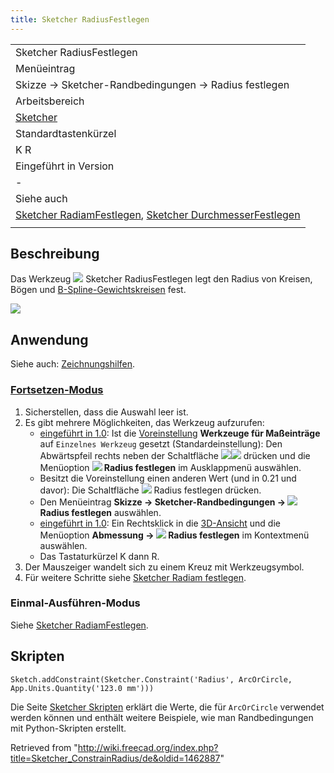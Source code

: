 ```yaml
---
title: Sketcher RadiusFestlegen
---
```


|                                                                                                                                                                                         |
| --------------------------------------------------------------------------------------------------------------------------------------------------------------------------------------- |
| Sketcher RadiusFestlegen                                                                                                                                                                |
| Menüeintrag                                                                                                                                                                             |
| Skizze → Sketcher-Randbedingungen → Radius festlegen                                                                                                                                    |
| Arbeitsbereich                                                                                                                                                                          |
| [Sketcher](/Sketcher_Workbench/de "Sketcher Workbench/de")                                                                                                                              |
| Standardtastenkürzel                                                                                                                                                                    |
| K R                                                                                                                                                                                     |
| Eingeführt in Version                                                                                                                                                                   |
| -                                                                                                                                                                                       |
| Siehe auch                                                                                                                                                                              |
| [Sketcher RadiamFestlegen](/Sketcher_ConstrainRadiam/de "Sketcher ConstrainRadiam/de"), [Sketcher DurchmesserFestlegen](/Sketcher_ConstrainDiameter/de "Sketcher ConstrainDiameter/de") |
|                                                                                                                                                                                         |

## Beschreibung

Das Werkzeug ![](/images/Sketcher_ConstrainRadius.svg) Sketcher RadiusFestlegen legt den Radius von Kreisen, Bögen und [B-Spline-Gewichtskreisen](/Sketcher_CreateBSpline/de#Hinweise "Sketcher CreateBSpline/de") fest.

![](/images/Sketcher_ConstrainRadius_example.png)

## Anwendung

Siehe auch: [Zeichnungshilfen](/Sketcher_Workbench/de#Zeichnungshilfen "Sketcher Workbench/de").

### [Fortsetzen-Modus](/Sketcher_Workbench/de#Fortsetzen-Modi "Sketcher Workbench/de")

1. Sicherstellen, dass die Auswahl leer ist.
2. Es gibt mehrere Möglichkeiten, das Werkzeug aufzurufen:
   - [eingeführt in 1.0](/Release_notes_1.0/de "Release notes 1.0/de"): Ist die [Voreinstellung](/Sketcher_Preferences/de#Allgemein "Sketcher Preferences/de") **Werkzeuge für Maßeinträge** auf `Einzelnes Werkzeug` gesetzt (Standardeinstellung): Den Abwärtspfeil rechts neben der Schaltfläche ![](/images/Sketcher_Dimension.svg)![](/images/Toolbar_flyout_arrow.svg) drücken und die Menüoption **![](/images/Sketcher_ConstrainRadius.svg) Radius festlegen** im Ausklappmenü auswählen.
   - Besitzt die Voreinstellung einen anderen Wert (und in 0.21 und davor): Die Schaltfläche ![](/images/Sketcher_ConstrainRadius.svg) Radius festlegen drücken.
   - Den Menüeintrag **Skizze → Sketcher-Randbedingungen → ![](/images/Sketcher_ConstrainRadius.svg) Radius festlegen** auswählen.
   - [eingeführt in 1.0](/Release_notes_1.0/de "Release notes 1.0/de"): Ein Rechtsklick in die [3D-Ansicht](/3D_view/de "3D view/de") und die Menüoption **Abmessung → ![](/images/Sketcher_ConstrainRadius.svg) Radius festlegen** im Kontextmenü auswählen.
   - Das Tastaturkürzel K dann R.
3. Der Mauszeiger wandelt sich zu einem Kreuz mit Werkzeugsymbol.
4. Für weitere Schritte siehe [Sketcher Radiam festlegen](/Sketcher_ConstrainRadiam/de#Continue_mode "Sketcher ConstrainRadiam/de").

### Einmal-Ausführen-Modus

Siehe [Sketcher RadiamFestlegen](/Sketcher_ConstrainRadiam/de#Einmal-Ausführen-Modus "Sketcher ConstrainRadiam/de").

## Skripten

```
Sketch.addConstraint(Sketcher.Constraint('Radius', ArcOrCircle, App.Units.Quantity('123.0 mm')))

```

Die Seite [Sketcher Skripten](/Sketcher_scripting "Sketcher scripting") erklärt die Werte, die für `ArcOrCircle` verwendet werden können und enthält weitere Beispiele, wie man Randbedingungen mit Python-Skripten erstellt.

Retrieved from "<http://wiki.freecad.org/index.php?title=Sketcher_ConstrainRadius/de&oldid=1462887>"

